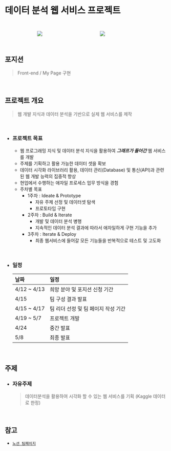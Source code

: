 # **데이터 분석 웹 서비스 프로젝트**

<br>

<div style="display: flex; width: 60%; margin: 10px auto;">
	<div style="flex: 2; width: 30%;">
		<img src="https://user-images.githubusercontent.com/97582839/177148531-741ba76e-6ada-4d9c-a5f6-1a494c6e7efd.png">
	</div>
	<div style="flex: 1; margin: 0px 5%; width: 30%;">
		<img src="https://user-images.githubusercontent.com/97582839/177287961-7545d198-6e22-4f97-9944-2927f42b18df.png">
	</div>
</div>

<br>

## **포지션**
> Front-end / My Page 구현

<br>

## **프로젝트 개요**
> 웹 개발 지식과 데이터 분석을 기반으로 실제 웹 서비스를 제작

<br>

- ### **프로젝트 목표**

	- 웹 프로그래밍 지식 및 데이터 분석 지식을 활용하여 ***그래프가 들어간***  웹 서비스를 개발
	- 주제를 기획하고 활용 가능한 데이터 셋을 확보
	- 데이터 시각화 라이브러리 활용, 데이터 관리(Database) 및 통신(API)과 관련된 웹 개발 능력의 집중적 향상
	- 현업에서 수행하는 애자일 프로세스 업무 방식을 경험
	- 주차별 목표
		- 1주차 : Ideate & Prototype
			- 자유 주제 선정 및 데이터셋 탐색
			- 프로토타입 구현
		- 2주차 : Build & Iterate
			- 개발 및 데이터 분석 병행
			- 지속적인 데이터 분석 결과에 따라서 애자일하게 구현 기능을 추가
		- 3주차 : Iterate & Deploy
			- 최종 웹서비스에 들어갈 모든 기능들을 반복적으로 테스트 및 고도화

<br>

- ### **일정**

	| **날짜** | **일정** |
	| :--- | :--- |
	| 4/12 ~ 4/13 | 희망 분야 및 포지션 신청 기간 |
	| 4/15 | 팀 구성 결과 발표 |
	| 4/15 ~ 4/17 | 팀 리더 선정 및 팀 페이지 작성 기간 |
	| 4/19 ~ 5/7 | 프로젝트 개발 |
	| 4/24 | 중간 발표 |
	| 5/8 | 최종 발표 |

<br>

## **주제**

- ### **자유주제**
	> 데이터분석을 활용하여 시각화 할 수 있는 웹 서비스를 기획 (Kaggle 데이터로 한정)

<br>

## **참고**
- [`노션 팀페이지`](https://www.notion.so/elice/17-MMO-e8832d1457f3481683b28326c0731568)